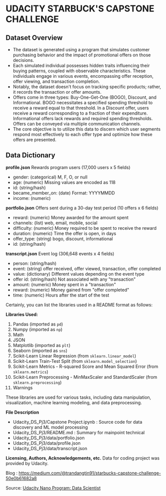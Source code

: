 # UDACITY STARBUCK'S CAPSTONE CHALLENGE

## Dataset Overview
- The dataset is generated using a program that simulates customer purchasing behavior and the impact of promotional offers on those decisions.
- Each simulated individual possesses hidden traits influencing their buying patterns, coupled with observable characteristics. These individuals engage in various events, encompassing offer reception, offer viewing, and transaction completion.
- Notably, the dataset doesn't focus on tracking specific products; rather, it records the transaction or offer amounts.
- Offers come in three types: Buy-One-Get-One (BOGO), Discount, and Informational. BOGO necessitates a specified spending threshold to receive a reward equal to that threshold. In a Discount offer, users receive a reward corresponding to a fraction of their expenditure. Informational offers lack rewards and required spending thresholds. Offers can be conveyed via multiple communication channels.
- The core objective is to utilize this data to discern which user segments respond most effectively to each offer type and optimize how these offers are presented.

## Data Dictionary
**profile.json**
Rewards program users (17,000 users x 5 fields)

- gender: (categorical) M, F, O, or null
- age: (numeric) Missing values are encoded as 118
- id: (string/hash)
- became_member_on: (date) Format: YYYYMMDD
- income: (numeric)

**portfolio.json**
Offers sent during a 30-day test period (10 offers x 6 fields)

- reward: (numeric) Money awarded for the amount spent
- channels: (list) web, email, mobile, social
- difficulty: (numeric) Money required to be spent to receive the reward
- duration: (numeric) Time the offer is open, in days
- offer_type: (string) bogo, discount, informational
- id: (string/hash)

**transcript.json**
Event log (306,648 events x 4 fields)

- person: (string/hash)
- event: (string) offer received, offer viewed, transaction, offer completed
- value: (dictionary) Different values depending on the event type
- offer id: (string/hash) Not associated with any "transaction"
- amount: (numeric) Money spent in a "transaction"
- reward: (numeric) Money gained from "offer completed"
- time: (numeric) Hours after the start of the test

Certainly, you can list the libraries used in a README format as follows:

**Libraries Used:**

1. Pandas (imported as `pd`)
2. Numpy (imported as `np`)
3. Math
4. JSON
5. Matplotlib (imported as `plt`)
6. Seaborn (imported as `sns`)
7. Scikit-Learn Linear Regression (from `sklearn.linear_model`)
8. Scikit-Learn Train-Test Split (from `sklearn.model_selection`)
9. Scikit-Learn Metrics - R-squared Score and Mean Squared Error (from `sklearn.metrics`)
10. Scikit-Learn Preprocessing - MinMaxScaler and StandardScaler (from `sklearn.preprocessing`)
11. Warnings

These libraries are used for various tasks, including data manipulation, visualization, machine learning modeling, and data preprocessing.


**File Description**
- Udacity_DS_Pj3/Capstone Project.ipynb : Source code for data discovery and ML model processing
- Udacity_DS_Pj3/README.md : Summary for mainpoint technical
- Udacity_DS_Pj3/data/portfolio.json 
- Udacity_DS_Pj3/data/profile.json 
- Udacity_DS_Pj3/data/transcript.json

**Licensing, Authors, Acknowledgements, etc.**
Data for coding project was provided by Udacity.

Blog : https://medium.com/@trandangtin91/starbucks-capstone-challenge-50e0b61682a8

Source: [Udacity Nano Program: Data Scientist](https://www.udacity.com/course/data-scientist-nanodegree--nd025?utm_source=gsem_brand&utm_medium=ads_r&utm_campaign=12908932988_c_individuals&utm_term=124509203711&utm_keyword=%2Budacity%20%2Bdata%20%2Bscience_b&gclid=Cj0KCQjwxtSSBhDYARIsAEn0thQ37yvP0P4SRAW7XaiasAdiTOYFe-IfkrDUAbPxQNuZ_05CUs6ukj0aAlT-EALw_wcB)

